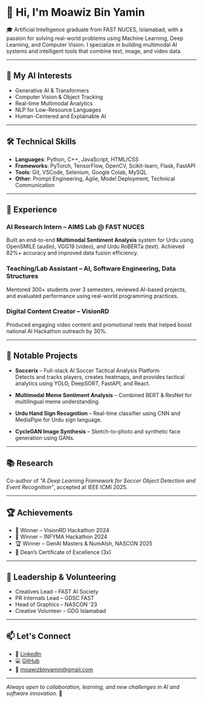 # 👋 Hi, I'm Moawiz Bin Yamin

🎓 Artificial Intelligence graduate from FAST NUCES, Islamabad, with a passion for solving real-world problems using Machine Learning, Deep Learning, and Computer Vision. I specialize in building multimodal AI systems and intelligent tools that combine text, image, and video data.

---

## 🧠 My AI Interests
- Generative AI & Transformers
- Computer Vision & Object Tracking
- Real-time Multimodal Analytics
- NLP for Low-Resource Languages
- Human-Centered and Explainable AI

---

## 🛠️ Technical Skills
- **Languages**: Python, C++, JavaScript, HTML/CSS
- **Frameworks**: PyTorch, TensorFlow, OpenCV, Scikit-learn, Flask, FastAPI
- **Tools**: Git, VSCode, Selenium, Google Colab, MySQL
- **Other**: Prompt Engineering, Agile, Model Deployment, Technical Communication

---

## 🧪 Experience
### AI Research Intern – AIMS Lab @ FAST NUCES  
Built an end-to-end **Multimodal Sentiment Analysis** system for Urdu using OpenSMILE (audio), VGG19 (video), and Urdu RoBERTa (text). Achieved 82%+ accuracy and improved data fusion efficiency.

### Teaching/Lab Assistant – AI, Software Engineering, Data Structures  
Mentored 300+ students over 3 semesters, reviewed AI-based projects, and evaluated performance using real-world programming practices.

### Digital Content Creator – VisionRD  
Produced engaging video content and promotional reels that helped boost national AI Hackathon outreach by 30%.

---

## 🚀 Notable Projects
- **Soccerix** – Full-stack AI Soccer Tactical Analysis Platform  
  Detects and tracks players, creates heatmaps, and provides tactical analytics using YOLO, DeepSORT, FastAPI, and React.

- **Multimodal Meme Sentiment Analysis** – Combined BERT & ResNet for multilingual meme understanding.

- **Urdu Hand Sign Recognition** – Real-time classifier using CNN and MediaPipe for Urdu sign language.

- **CycleGAN Image Synthesis** – Sketch-to-photo and synthetic face generation using GANs.


---

## 📚 Research
Co-author of *"A Deep Learning Framework for Soccer Object Detection and Event Recognition"*, accepted at IEEE ICMI 2025.

---

## 🏆 Achievements
- 🥇 Winner – VisionRD Hackathon 2024  
- 🥇 Winner – INFYMA Hackathon 2024  
- 🏆 Winner – GenAI Masters & NumAIsh, NASCON 2025  
- 🏅 Dean’s Certificate of Excellence (3x)

---

## 📢 Leadership & Volunteering
- Creatives Lead – FAST AI Society  
- PR Internals Lead – GDSC FAST  
- Head of Graphics – NASCON '23  
- Creative Volunteer – GDG Islamabad  

---

## 📫 Let's Connect
- 💼 [LinkedIn](https://www.linkedin.com/in/moawiz-bin-yamin)
- 💻 [GitHub](https://github.com/moawizbinyamin)
- 📧 moawizbinyamin@gmail.com

---

_Always open to collaboration, learning, and new challenges in AI and software innovation._ 🚀
